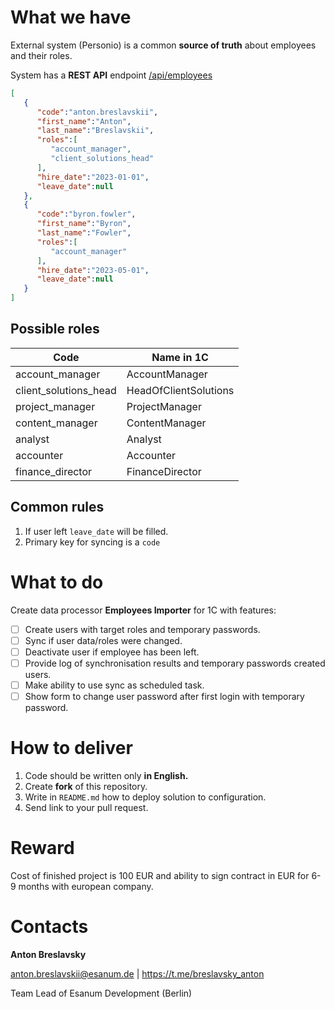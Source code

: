 # What we have
External system (Personio) is a common **source of truth** about employees and their roles.

System has a **REST API** endpoint [/api/employees](https://cdn.jsdelivr.net/gh/breslavsky/1c-test@v1.0.0/employees.json)

```json
[
   {
      "code":"anton.breslavskii",
      "first_name":"Anton",
      "last_name":"Breslavskii",
      "roles":[
         "account_manager",
         "client_solutions_head"
      ],
      "hire_date":"2023-01-01",
      "leave_date":null
   },
   {
      "code":"byron.fowler",
      "first_name":"Byron",
      "last_name":"Fowler",
      "roles":[
         "account_manager"
      ],
      "hire_date":"2023-05-01",
      "leave_date":null
   }
]
```

## Possible roles

| Code                  | Name in 1C            |
|-----------------------|-----------------------|
| account_manager       | AccountManager        |
| client_solutions_head | HeadOfClientSolutions |
| project_manager       | ProjectManager        |
| content_manager       | ContentManager        |
| analyst               | Analyst               |
| accounter             | Accounter             |
| finance_director      | FinanceDirector       |

## Common rules

1. If user left `leave_date` will be filled.
2. Primary key for syncing is a `code`

# What to do

Create data processor **Employees Importer** for 1C with features:

- [ ] Create users with target roles and temporary passwords.
- [ ] Sync if user data/roles were changed.
- [ ] Deactivate user if employee has been left.
- [ ] Provide log of synchronisation results and temporary passwords created users.
- [ ] Make ability to use sync as scheduled task.
- [ ] Show form to change user password after first login with temporary password.

# How to deliver

1. Code should be written only **in English.**
2. Create **fork** of this repository.
3. Write in `README.md` how to deploy solution to configuration.
4. Send link to your pull request.

# Reward

Cost of finished project is 100 EUR and ability to sign contract in EUR for 6-9 months with european company.

# Contacts

**Anton Breslavsky**

anton.breslavskii@esanum.de | https://t.me/breslavsky_anton

Team Lead of Esanum Development (Berlin)